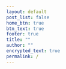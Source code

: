 ```yaml
---
layout: default
post_list: false
home_btn: true
btn_text: true
footer: true
title: ""
author: ""
encrypted_text: true
permalink: /
---
```



